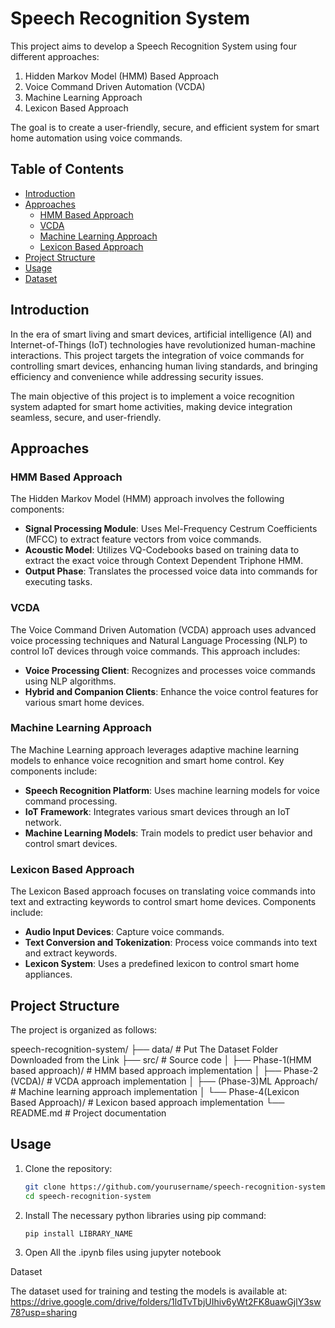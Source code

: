 # Speech Recognition System

This project aims to develop a Speech Recognition System using four different approaches:

1. Hidden Markov Model (HMM) Based Approach
2. Voice Command Driven Automation (VCDA)
3. Machine Learning Approach
4. Lexicon Based Approach

The goal is to create a user-friendly, secure, and efficient system for smart home automation using voice commands.

## Table of Contents

- [Introduction](#introduction)
- [Approaches](#approaches)
  - [HMM Based Approach](#hmm-based-approach)
  - [VCDA](#vcda)
  - [Machine Learning Approach](#machine-learning-approach)
  - [Lexicon Based Approach](#lexicon-based-approach)
- [Project Structure](#project-structure)
- [Usage](#usage)
- [Dataset](#dataset)

## Introduction

In the era of smart living and smart devices, artificial intelligence (AI) and Internet-of-Things (IoT) technologies have revolutionized human-machine interactions. This project targets the integration of voice commands for controlling smart devices, enhancing human living standards, and bringing efficiency and convenience while addressing security issues.

The main objective of this project is to implement a voice recognition system adapted for smart home activities, making device integration seamless, secure, and user-friendly.

## Approaches

### HMM Based Approach

The Hidden Markov Model (HMM) approach involves the following components:

- **Signal Processing Module**: Uses Mel-Frequency Cestrum Coefficients (MFCC) to extract feature vectors from voice commands.
- **Acoustic Model**: Utilizes VQ-Codebooks based on training data to extract the exact voice through Context Dependent Triphone HMM.
- **Output Phase**: Translates the processed voice data into commands for executing tasks.

### VCDA

The Voice Command Driven Automation (VCDA) approach uses advanced voice processing techniques and Natural Language Processing (NLP) to control IoT devices through voice commands. This approach includes:

- **Voice Processing Client**: Recognizes and processes voice commands using NLP algorithms.
- **Hybrid and Companion Clients**: Enhance the voice control features for various smart home devices.

### Machine Learning Approach

The Machine Learning approach leverages adaptive machine learning models to enhance voice recognition and smart home control. Key components include:

- **Speech Recognition Platform**: Uses machine learning models for voice command processing.
- **IoT Framework**: Integrates various smart devices through an IoT network.
- **Machine Learning Models**: Train models to predict user behavior and control smart devices.

### Lexicon Based Approach

The Lexicon Based approach focuses on translating voice commands into text and extracting keywords to control smart home devices. Components include:

- **Audio Input Devices**: Capture voice commands.
- **Text Conversion and Tokenization**: Process voice commands into text and extract keywords.
- **Lexicon System**: Uses a predefined lexicon to control smart home appliances.

## Project Structure

The project is organized as follows:

speech-recognition-system/
├── data/ # Put The Dataset Folder Downloaded from the Link
├── src/ # Source code
│ ├── Phase-1(HMM based approach)/ # HMM based approach implementation
│ ├── Phase-2 (VCDA)/ # VCDA approach implementation
│ ├── (Phase-3)ML Approach/ # Machine learning approach implementation
│ └── Phase-4(Lexicon Based Approach)/ # Lexicon based approach implementation
└── README.md # Project documentation


## Usage

1. Clone the repository:
   ```bash
   git clone https://github.com/yourusername/speech-recognition-system.git
   cd speech-recognition-system

2. Install The necessary python libraries using pip command:
   ```bash
   pip install LIBRARY_NAME

3. Open All the .ipynb files using jupyter notebook


Dataset

The dataset used for training and testing the models is available at: https://drive.google.com/drive/folders/1ldTvTbjUIhiv6yWt2FK8uawGjlY3sw78?usp=sharing
